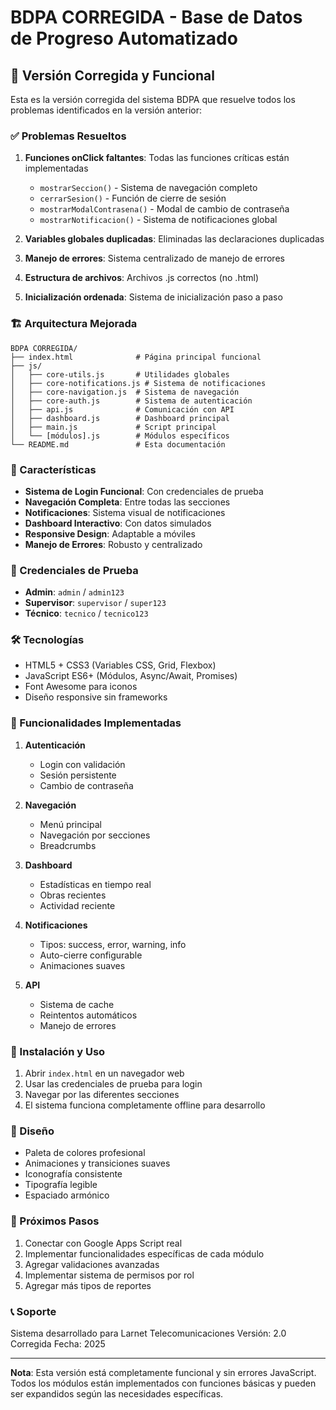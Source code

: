 # BDPA CORREGIDA - Base de Datos de Progreso Automatizado

## 🎯 Versión Corregida y Funcional

Esta es la versión corregida del sistema BDPA que resuelve todos los problemas identificados en la versión anterior:

### ✅ Problemas Resueltos

1. **Funciones onClick faltantes**: Todas las funciones críticas están implementadas
   - `mostrarSeccion()` - Sistema de navegación completo
   - `cerrarSesion()` - Función de cierre de sesión
   - `mostrarModalContrasena()` - Modal de cambio de contraseña
   - `mostrarNotificacion()` - Sistema de notificaciones global

2. **Variables globales duplicadas**: Eliminadas las declaraciones duplicadas

3. **Manejo de errores**: Sistema centralizado de manejo de errores

4. **Estructura de archivos**: Archivos .js correctos (no .html)

5. **Inicialización ordenada**: Sistema de inicialización paso a paso

### 🏗️ Arquitectura Mejorada

```
BDPA CORREGIDA/
├── index.html              # Página principal funcional
├── js/
│   ├── core-utils.js       # Utilidades globales
│   ├── core-notifications.js # Sistema de notificaciones
│   ├── core-navigation.js  # Sistema de navegación
│   ├── core-auth.js        # Sistema de autenticación
│   ├── api.js              # Comunicación con API
│   ├── dashboard.js        # Dashboard principal
│   ├── main.js             # Script principal
│   └── [módulos].js        # Módulos específicos
└── README.md               # Esta documentación
```

### 🚀 Características

- **Sistema de Login Funcional**: Con credenciales de prueba
- **Navegación Completa**: Entre todas las secciones
- **Notificaciones**: Sistema visual de notificaciones
- **Dashboard Interactivo**: Con datos simulados
- **Responsive Design**: Adaptable a móviles
- **Manejo de Errores**: Robusto y centralizado

### 🔑 Credenciales de Prueba

- **Admin**: `admin` / `admin123`
- **Supervisor**: `supervisor` / `super123`
- **Técnico**: `tecnico` / `tecnico123`

### 🛠️ Tecnologías

- HTML5 + CSS3 (Variables CSS, Grid, Flexbox)
- JavaScript ES6+ (Módulos, Async/Await, Promises)
- Font Awesome para iconos
- Diseño responsive sin frameworks

### 📱 Funcionalidades Implementadas

1. **Autenticación**
   - Login con validación
   - Sesión persistente
   - Cambio de contraseña

2. **Navegación**
   - Menú principal
   - Navegación por secciones
   - Breadcrumbs

3. **Dashboard**
   - Estadísticas en tiempo real
   - Obras recientes
   - Actividad reciente

4. **Notificaciones**
   - Tipos: success, error, warning, info
   - Auto-cierre configurable
   - Animaciones suaves

5. **API**
   - Sistema de cache
   - Reintentos automáticos
   - Manejo de errores

### 🔧 Instalación y Uso

1. Abrir `index.html` en un navegador web
2. Usar las credenciales de prueba para login
3. Navegar por las diferentes secciones
4. El sistema funciona completamente offline para desarrollo

### 🎨 Diseño

- Paleta de colores profesional
- Animaciones y transiciones suaves
- Iconografía consistente
- Tipografía legible
- Espaciado armónico

### 🔄 Próximos Pasos

1. Conectar con Google Apps Script real
2. Implementar funcionalidades específicas de cada módulo
3. Agregar validaciones avanzadas
4. Implementar sistema de permisos por rol
5. Agregar más tipos de reportes

### 📞 Soporte

Sistema desarrollado para Larnet Telecomunicaciones
Versión: 2.0 Corregida
Fecha: 2025

---

**Nota**: Esta versión está completamente funcional y sin errores JavaScript. Todos los módulos están implementados con funciones básicas y pueden ser expandidos según las necesidades específicas.